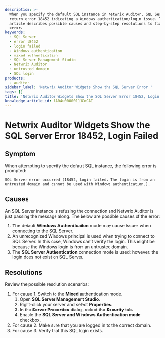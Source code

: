 ```yaml
---
description: >-
  When you specify the default SQL instance in Netwrix Auditor, SQL Server may
  return error 18452 indicating a Windows authentication/login issue. This
  article describes possible causes and step-by-step resolutions to fix the
  error.
keywords:
  - SQL Server
  - error 18452
  - login failed
  - Windows authentication
  - mixed authentication
  - SQL Server Management Studio
  - Netwrix Auditor
  - untrusted domain
  - SQL login
products:
  - auditor
sidebar_label: 'Netwrix Auditor Widgets Show the SQL Server Error '
tags: []
title: 'Netwrix Auditor Widgets Show the SQL Server Error 18452, Login Failed'
knowledge_article_id: kA04u00000111CoCAI
---
```


# Netwrix Auditor Widgets Show the SQL Server Error 18452, Login Failed

## Symptom

When attempting to specify the default SQL instance, the following error is prompted:

```
SQL Server error occurred (18452, Login failed. The login is from an untrusted domain and cannot be used with Windows authentication.).
```

## Causes

An SQL Server instance is refusing the connection and Netwrix Auditor is just passing the message along. The below are possible causes of the error:

1. The default **Windows Authentication** mode may cause issues when connecting to the SQL Server.
2. An unrecognized Windows principal is used when trying to connect to SQL Server. In this case, Windows can’t verify the login. This might be because the Windows login is from an untrusted domain.
3. The **SQL Server Authentication** connection mode is used; however, the login does not exist on SQL Server.

## Resolutions

Review the possible resolution scenarios:

1. For cause 1. Switch to the **Mixed** authentication mode.
   1. Open **SQL Server Management Studio**.
   2. Right-click your server and select **Properties**.
   3. In the **Server Properties** dialog, select the **Security** tab.
   4. Enable the **SQL Server and Windows Authentication mode** checkbox.
2. For cause 2. Make sure that you are logged in to the correct domain.
3. For cause 3. Verify that this SQL login exists.
